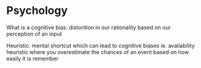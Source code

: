 # Psychology

What is a cognitive bias:
distorition in our rationality based on our perception of an input

Heuristic:
mental shortcut which can lead to cognitive biases
ie. avaliability heuristic where you overestimate the chances of an event based on how easily it is remember
